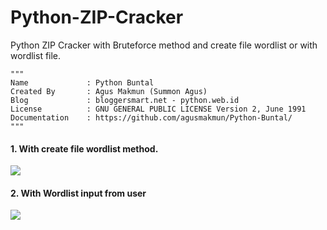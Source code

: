 # Python-ZIP-Cracker

Python ZIP Cracker with Bruteforce method and create file wordlist or with wordlist file.

```
"""
Name             : Python Buntal
Created By       : Agus Makmun (Summon Agus)
Blog             : bloggersmart.net - python.web.id
License          : GNU GENERAL PUBLIC LICENSE Version 2, June 1991
Documentation    : https://github.com/agusmakmun/Python-Buntal/
"""
```
<h4>1. With create file wordlist method.</h4>
<img src="http://bloggersmart.net/wp-content/uploads/2015/06/success1.png"/>

<h4>2. With Wordlist input from user</h4>
<img src="http://bloggersmart.net/wp-content/uploads/2015/06/success2.png"/>
